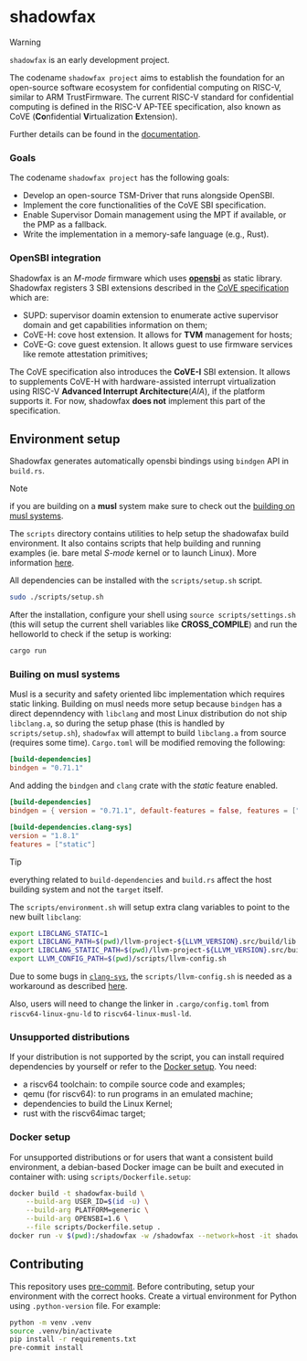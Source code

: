 # shadowfax

> [!WARNING]
> `shadowfax` is an early development project.

The codename `shadowfax project` aims to establish the foundation for an open-source software ecosystem for
confidential computing on RISC-V, similar to ARM TrustFirmware. The current RISC-V standard for confidential
computing is defined in the RISC-V AP-TEE specification, also known as CoVE
(**Co**nfidential **V**irtualization **E**xtension).

Further details can be found in the [documentation](https://granp4sso.github.io/shadowfax/).

### Goals
The codename `shadowfax project` has the following goals:
- Develop an open-source TSM-Driver that runs alongside OpenSBI.
- Implement the core functionalities of the CoVE SBI specification.
- Enable Supervisor Domain management using the MPT if available, or the PMP as a fallback.
- Write the implementation in a memory-safe language (e.g., Rust).

### OpenSBI integration
Shadowfax is an *M-mode* firmware which uses [**opensbi**](https://github.com/riscv-software-src/opensbi) as
static library. Shadowfax registers 3 SBI extensions described in the [CoVE specification](https://github.com/riscv-non-isa/riscv-ap-tee)
which are:

- SUPD: supervisor doamin extension to enumerate active supervisor domain and get capabilities information on them;
- CoVE-H: cove host extension. It allows for **TVM** management for hosts;
- CoVE-G: cove guest extension. It allows guest to use firmware services like remote attestation primitives;

The CoVE specification also introduces the **CoVE-I** SBI extension. It allows to supplements CoVE-H with hardware-assisted
interrupt virtualization using RISC-V **Advanced Interrupt Architecture**(*AIA*), if the platform supports it.
For now, shadowfax **does not** implement this part of the specification.

## Environment setup

Shadowfax generates automatically opensbi bindings using `bindgen` API in `build.rs`.


> [!NOTE]
> if you are building on a **musl** system make sure to check out the [building on musl systems](#building-on-musl-systems).

The `scripts` directory contains utilities to help setup the shadowafax build environment. It also contains scripts
that help building and running examples (ie. bare metal *S-mode* kernel or to launch Linux). More information [here](/scripts/README.md).

All dependencies can be installed with the `scripts/setup.sh` script.

```sh
sudo ./scripts/setup.sh
```
After the installation, configure your shell using `source scripts/settings.sh` (this will setup
the current shell variables like **CROSS_COMPILE**) and run the helloworld to check if the setup is
working:

```sh
cargo run
```

### Builing on musl systems
Musl is a security and safety oriented libc implementation which requires static linking. Building on
musl needs more setup because `bindgen` has a direct depenndency with `libclang` and most Linux distribution
do not ship `libclang.a`, so during the setup phase (this is handled by `scripts/setup.sh`), `shadowfax`
will attempt to build `libclang.a` from source (requires some time). `Cargo.toml` will be modified removing
the following:

```toml
[build-dependencies]
bindgen = "0.71.1"
```
And adding the `bindgen` and `clang` crate with the *static* feature enabled.

```toml
[build-dependencies]
bindgen = { version = "0.71.1", default-features = false, features = ["logging", "prettyplease", "static"] }

[build-dependencies.clang-sys]
version = "1.8.1"
features = ["static"]
```

> [!TIP]
> everything related to `build-dependencies` and `build.rs` affect the host building system and not the `ŧarget` itself.

The `scripts/environment.sh` will setup extra clang variables to point to the new built `libclang`:
```sh
export LIBCLANG_STATIC=1
export LIBCLANG_PATH=$(pwd)/llvm-project-${LLVM_VERSION}.src/build/lib
export LIBCLANG_STATIC_PATH=$(pwd)/llvm-project-${LLVM_VERSION}.src/build/lib
export LLVM_CONFIG_PATH=$(pwd)/scripts/llvm-config.sh
```

Due to some bugs in [`clang-sys`](https://github.com/KyleMayes/clang-sys?tab=readme-ov-file#environment-variables), the `scripts/llvm-config.sh` is needed as a workaround as described [here](https://github.com/rust-lang/rust-bindgen/issues/2360).

Also, users will need to change the linker in `.cargo/config.toml` from `riscv64-linux-gnu-ld` to `riscv64-linux-musl-ld`.

### Unsupported distributions
If your distribution is not supported by the script, you can install required dependencies by yourself or refer to the [Docker setup](#docker-setup). You need:

- a riscv64 toolchain: to compile source code and examples;
- qemu (for riscv64): to run programs in an emulated machine;
- dependencies to build the Linux Kernel;
- rust with the riscv64imac target;

### Docker setup
For unsupported distributions or for users that want a consistent build environment,
a debian-based Docker image can be built and executed in container with:
using `scripts/Dockerfile.setup`:
```sh
docker build -t shadowfax-build \
    --build-arg USER_ID=$(id -u) \
    --build-arg PLATFORM=generic \
    --build-arg OPENSBI=1.6 \
    --file scripts/Dockerfile.setup .
docker run -v $(pwd):/shadowfax -w /shadowfax --network=host -it shadowfax-build
```

## Contributing
This repository uses [pre-commit](https://pre-commit.com/). Before contributing, setup your environment
with the correct hooks. Create a virtual environment for Python using `.python-version` file.
For example:

```sh
python -m venv .venv
source .venv/bin/activate
pip install -r requirements.txt
pre-commit install
```
